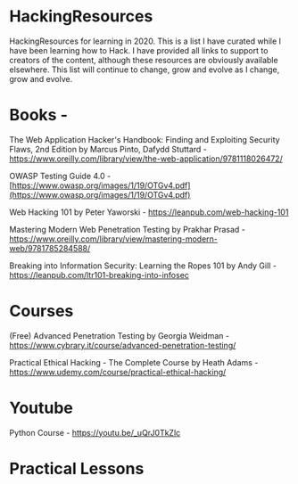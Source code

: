 # HackingResources
HackingResources for learning in 2020.  This is a list I have curated while I have been learning how to Hack.  I have provided all links to support to creators of the content, although these resources are obviously available elsewhere.  This list will continue to change, grow and evolve as I change, grow and evolve.  

# Books -

The Web Application Hacker's Handbook: Finding and Exploiting Security Flaws, 2nd Edition
by Marcus Pinto, Dafydd Stuttard - https://www.oreilly.com/library/view/the-web-application/9781118026472/

OWASP Testing Guide 4.0 - [https://www.owasp.org/images/1/19/OTGv4.pdf](https://www.owasp.org/images/1/19/OTGv4.pdf)

Web Hacking 101 by Peter Yaworski - https://leanpub.com/web-hacking-101

Mastering Modern Web Penetration Testing by Prakhar Prasad - https://www.oreilly.com/library/view/mastering-modern-web/9781785284588/

Breaking into Information Security: Learning the Ropes 101 by Andy Gill - https://leanpub.com/ltr101-breaking-into-infosec

# Courses

(Free) Advanced Penetration Testing by Georgia Weidman - https://www.cybrary.it/course/advanced-penetration-testing/

Practical Ethical Hacking - The Complete Course by Heath Adams - https://www.udemy.com/course/practical-ethical-hacking/

# Youtube

Python Course - https://youtu.be/_uQrJ0TkZlc

# Practical Lessons

